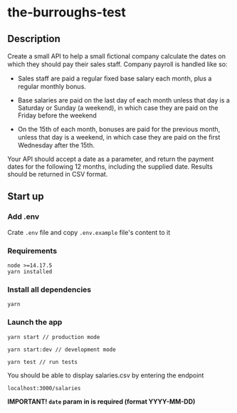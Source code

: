 # the-burroughs-test

## Description

Create a small API to help a small ﬁctional company calculate the dates on which they should pay their sales staff. Company payroll is handled like so:

-   Sales staff are paid a regular ﬁxed base salary each month, plus a regular monthly bonus.

-   Base salaries are paid on the last day of each month unless that day is a Saturday or Sunday (a weekend), in which case they are paid on the Friday before the weekend

-   On the 15th of each month, bonuses are paid for the previous month, unless that day is a weekend, in which case they are paid on the ﬁrst Wednesday after the 15th.

Your API should accept a date as a parameter, and return the payment dates for the following 12 months, including the supplied date. Results should be returned in CSV format.

## Start up

### Add .env

Crate `.env` file and copy `.env.example` file's content to it

### Requirements

```
node >=14.17.5
yarn installed
```

### Install all dependencies

```
yarn
```

### Launch the app

```
yarn start // production mode

yarn start:dev // development mode

yarn test // run tests
```

You should be able to display salaries.csv by entering the endpoint

```
localhost:3000/salaries
```

**IMPORTANT!  `date` param in is required (format YYYY-MM-DD)**
